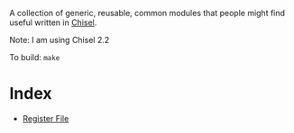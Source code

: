 A collection of generic, reusable, common modules that people might find useful
written in [Chisel](https://chisel.eecs.berkeley.edu/).

Note: I am using Chisel 2.2

To build: `make`

# Index

- [Register File](https://github.com/mark-i-m/shared-modules/blob/master/regfile.scala)
